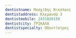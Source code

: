 ```yaml
---
dentistname: Μοσχίδης Νικόλαος
dentistaddress: Κλεμανσώ 3
dentistmobile: 2431026150
dentistcity: ΤΡΙΚΑΛΑ
dentistspecialty: Οδοντίατρος
---
```

